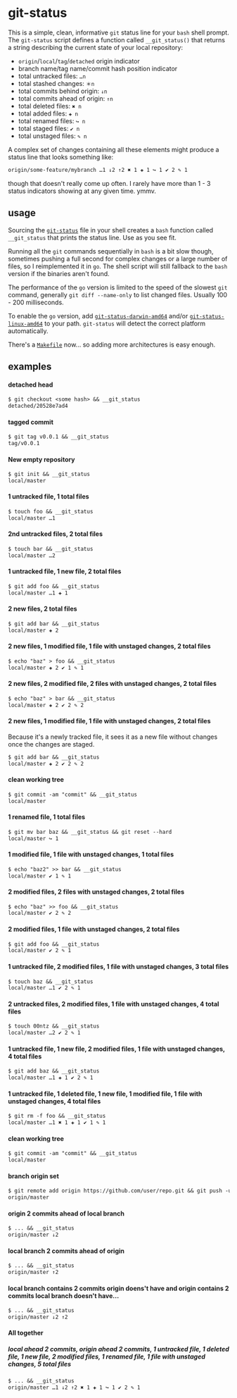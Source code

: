 # git-status

This is a simple, clean, informative `git` status line for your `bash` shell prompt. The `git-status` script defines a function called `__git_status()` that returns a string describing the current state of your local repository:

* `origin`/`local`/`tag`/`detached` origin indicator
* branch name/tag name/commit hash position indicator
* total untracked files: `…n`
* total stashed changes: `＊n`
* total commits behind origin: `↓n`
* total commits ahead of origin: `↑n`
* total deleted files: `✖ n`
* total added files: `✚ n`
* total renamed files: `↪ n`
* total staged files: `✔ n`
* total unstaged files: `✎ n`
<!--* total number of files: `#n`-->

A complex set of changes containing all these elements might produce a status line that looks something like:

```txt
origin/some-feature/mybranch …1 ↓2 ↑2 ✖ 1 ✚ 1 ↪ 1 ✔ 2 ✎ 1
```

though that doesn't really come up often. I rarely have more than 1 - 3 status indicators showing at any given time. ymmv.

## usage

Sourcing the [`git-status`](https://github.com/mkenney/git-status/blob/master/git-status) file in your shell creates a `bash` function called `__git_status` that prints the status line. Use as you see fit.

Running all the `git` commands sequentially in `bash` is a bit slow though, sometimes pushing a full second for complex changes or a large number of files, so I reimplemented it in `go`. The shell script will still fallback to the `bash` version if the binaries aren't found.

The performance of the `go` version is limited to the speed of the slowest `git` command, generally `git diff --name-only` to list changed files. Usually 100 - 200 milliseconds.

To enable the `go` version, add [`git-status-darwin-amd64`](https://github.com/mkenney/git-status/blob/go/bin/git-status-darwin-amd64) and/or [`git-status-linux-amd64`](https://github.com/mkenney/git-status/blob/go/bin/git-status-linux-amd64) to your path. `git-status` will detect the correct platform automatically.

There's a [`Makefile`](https://github.com/mkenney/git-status/blob/master/Makefile) now... so adding more architectures is easy enough.

## examples

#### detached head
```txt
$ git checkout <some hash> && __git_status
detached/20528e7ad4
```

#### tagged commit
```txt
$ git tag v0.0.1 && __git_status
tag/v0.0.1
```

#### New empty repository
```txt
$ git init && __git_status
local/master
```

#### 1 untracked file, 1 total files
```txt
$ touch foo && __git_status
local/master …1
```

#### 2nd untracked files, 2 total files
```txt
$ touch bar && __git_status
local/master …2
```

#### 1 untracked file, 1 new file, 2 total files
```txt
$ git add foo && __git_status
local/master …1 ✚ 1
```

#### 2 new files, 2 total files
```txt
$ git add bar && __git_status
local/master ✚ 2
```

#### 2 new files, 1 modified file, 1 file with unstaged changes, 2 total files
```txt
$ echo "baz" > foo && __git_status
local/master ✚ 2 ✔ 1 ✎ 1
```

#### 2 new files, 2 modified file, 2 files with unstaged changes, 2 total files
```txt
$ echo "baz" > bar && __git_status
local/master ✚ 2 ✔ 2 ✎ 2
```

#### 2 new files, 1 modified file, 1 file with unstaged changes, 2 total files

Because it's a newly tracked file, it sees it as a new file without changes once the changes are staged.

```txt
$ git add bar && __git_status
local/master ✚ 2 ✔ 2 ✎ 2
```

#### clean working tree
```txt
$ git commit -am "commit" && __git_status
local/master
```

#### 1 renamed file, 1 total files
```txt
$ git mv bar baz && __git_status && git reset --hard
local/master ↪ 1
```

#### 1 modified file, 1 file with unstaged changes, 1 total files
```txt
$ echo "baz2" >> bar && __git_status
local/master ✔ 1 ✎ 1
```

#### 2 modified files, 2 files with unstaged changes, 2 total files
```txt
$ echo "baz" >> foo && __git_status
local/master ✔ 2 ✎ 2
```

#### 2 modified files, 1 file with unstaged changes, 2 total files
```txt
$ git add foo && __git_status
local/master ✔ 2 ✎ 1
```

#### 1 untracked file, 2 modified files, 1 file with unstaged changes, 3 total files
```txt
$ touch baz && __git_status
local/master …1 ✔ 2 ✎ 1
```

#### 2 untracked files, 2 modified files, 1 file with unstaged changes, 4 total files
```txt
$ touch 00ntz && __git_status
local/master …2 ✔ 2 ✎ 1
```

#### 1 untracked file, 1 new file, 2 modified files, 1 file with unstaged changes, 4 total files
```txt
$ git add baz && __git_status
local/master …1 ✚ 1 ✔ 2 ✎ 1
```

#### 1 untracked file, 1 deleted file, 1 new file, 1 modified file, 1 file with unstaged changes, 4 total files
```txt
$ git rm -f foo && __git_status
local/master …1 ✖ 1 ✚ 1 ✔ 1 ✎ 1
```

#### clean working tree
```txt
$ git commit -am "commit" && __git_status
local/master
```

#### branch origin set
```txt
$ git remote add origin https://github.com/user/repo.git && git push -u origin master && __git_status
origin/master
```

#### origin 2 commits ahead of local branch
```txt
$ ... && __git_status
origin/master ↓2
```

#### local branch 2 commits ahead of origin
```txt
$ ... && __git_status
origin/master ↑2
```

#### local branch contains 2 commits origin doens't have and origin contains 2 commits local branch doesn't have...
```txt
$ ... && __git_status
origin/master ↓2 ↑2
```

#### All together
##### local ahead 2 commits, origin ahead 2 commits, 1 untracked file, 1 deleted file, 1 new file, 2 modified files, 1 renamed file, 1 file with unstaged changes, 5 total files
```txt
$ ... && __git_status
origin/master …1 ↓2 ↑2 ✖ 1 ✚ 1 ↪ 1 ✔ 2 ✎ 1
```
